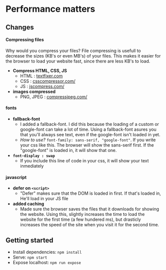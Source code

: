 # Performance matters

## Changes

#### Compressing files
Why would you compress your files?
File compressing is usefull to decrease the sizes (KB's or even MB's) of your files. This makes it easier for the browser to load your website fast, since there are less KB's to load.

* **Compress HTML, CSS, JS**
  * HTML : [textfixer.com](https://www.textfixer.com/html/compress-html-compression.php)
  * CSS : [csscompressor.com/](https://csscompressor.com/)
  * JS : [jscompress.com/](https://jscompress.com/)
* **images compressed**
  * PNG, JPEG : [compressjpeg.com/](http://compressjpeg.com/)

#### fonts
* **fallback-font**
  * I added a fallback-font. I did this because the loading of a custom or google-font can take a lot of time. Using a fallback-font asures you that you'll always see text, even if the google-font isn't loaded in yet.
  * *How to use?* `font-family: sans-serif, "google-font"`. If you write your css like this. The browser will show the sans-serif first. If the "google-font" is loaded in, it will show that one.
* **`font-display : swap`**
  * If you include this line of code in your css, it will show your text inmediately

#### javascript
* **defer on `<script>`**
  * "Defer" makes sure that the DOM is loaded in first. If that's loaded in, He'll load in your JS file
* **added caching**
  * Made sure the browser saves the files that it downloads for showing the website. Using this, slightly increases the time to load the website for the first time (a few hundered ms), but drasticly increases the speed of the site when you visit it for the second time. 


## Getting started

- Install dependencies: `npm install`
- Serve: `npm start`
- Expose localhost: `npm run expose`
